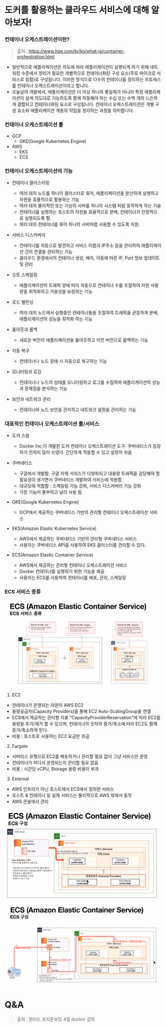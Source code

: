 # 도커를 활용하는 클라우드 서비스에 대해 알아보자!

### 컨테이너 오케스트레이션이란?

> 출처 : https://www.hpe.com/kr/ko/what-is/container-orchestration.html

- 일반적으로 애플리케이션은 의도에 따라 애플리케이션이 실행되게 하기 위해 네트워킹 수준에서 정리가 필요한 개별적으로 컨테이너화된 구성 요소(주로 마이크로 서비스로 칭함)로 구성됩니다. 이러한 방식으로 다수의 컨테이너를 정리하는 프로세스를 컨테이너 오케스트레이션이라고 합니다.
- 오늘날의 개발에서, 애플리케이션은 더 이상 하나의 통일체가 아니라 특정 애플리케이션이 설계 의도대로 기능하도록 함께 작동해야 하는 수십 또는 수백 개의 느슨하게 결합되고 컨테이너화된 요소로 구성됩니다. 컨테이너 오케스트레이션은 개별 구성 요소와 애플리케이션 계층의 작업을 정리하는 과정을 의미합니다.

### 컨테이너 오케스트레이션 툴

- GCP
  - GKE(Google Kubernetes Engine)
- AWS
  - EKS
  - ECS

### 컨테이너 오케스트레이션의 기능

- 컨테이너 클러스터링

  - 여러 대의 노드를 하나의 클러스터로 묶어, 애플리케이션을 분산하여 실행하고 자원을 효율적으로 활용하는 기능
  - 여러 대의 물리적인 또는 가상의 서버를 하나의 시스템 처럼 동작하게 하는 기술
  - 컨테이너를 실행하는 호스트의 자원을 효율적으로 분배, 컨테이너가 안정적으로 실행되도록 함.
  - 여러 대의 컨테이너를 묶어 하나의 서버처럼 사용할 수 있도록 지원.

- 서비스 디스커버리

  - 컨테이너를 자동으로 발견하고 서비스 이름과 IP주소 등을 관리하여 애플리케이션 간의 연결을 관리하는 기능
  - 클라우드 환경에서의 컨테이너 생성, 배치, 이동에 따른 IP, Port 정보 업데이트 및 관리

- 오토 스케일링

  - 애플리케이션의 트래픽 양에 따라 자동으로 컨테이너 수를 조절하여 자원 사용량을 최적화하고 가용성을 보장하는 기능

- 로드 밸런싱

  - 여러 대의 노드에서 실행중인 컨테이너들을 조절하여 트래픽을 균등하게 분배, 애플리케이션의 성능을 최적화 하는 기능

- 롤아웃과 롤백

  - 새로운 버전의 애플리케이션을 롤아웃하고 이전 버전으로 롤백하는 기능

- 자동 복구

  - 컨테이너나 노드 장애 시 자동으로 복구하는 기능

- 모니터링과 로깅
  - 컨테이너나 노드의 상태를 모니터링하고 로그를 수집하여 애플리케이션의 성능과 문제점을 분석하는 기능
- 보안과 네트워크 관리
  - 컨테이너와 노드 보안을 관리하고 네트워크 설정을 관리하는 기능

### 대표적인 컨테이너 오케스트레이션 툴/서비스

- 도커 스웜

  - Docker Inc.이 개발한 도커 컨테이너 오케스트레이션 도구. 쿠버네티스가 등장하기 전까지 많이 쓰였다. 간단하게 작동할 수 있고 설정이 쉬움

- 쿠버네티스

  - 구글에서 개발함. 구글 자체 서비스가 다양화되고 대용량 트래픽을 감당해야 할 필요성이 생기면서 쿠버네티스 개발하여 서비스에 적용함.
  - 대규모에 적합함 : 스케일링 기능 강화, 서비스 디스커버리 기능 강화
  - 가장 기능이 풍부하고 널리 사용 됨

- GKE(Google Kubernetes Engine)

  - GCP에서 제공하는 쿠버네티스 기반의 관리형 컨테이너 오케스트레이션 서비스

- EKS(Amazon Elastic Kubernetes Service)

  - AWS에서 제공하는 쿠버네티스 기반의 관리형 쿠버네티스 서비스
  - 사용자는 쿠버네티스 API를 사용하여 EKS 클러스터를 관리할 수 있다.

- ECS(Amazon Elastic Container Service)
  - AWS에서 제공하는 관리형 컨테이너 오케스트레이션 서비스
  - Docker 컨테이너를 실행하기 위한 기능을 제공
  - 사용자는 ECS를 사용하여 컨테이너를 배포, 관리, 스케일링

### ECS 서비스 종류

![](./images/ecs1.png)

1. EC2

- 컨테이너가 운영되는 자원이 AWS EC2
- 용량공급자(Capacity Providers)를 통해 EC2 Auto-ScalingGroup을 연결
- ECS에서 제공하는 관리형 지표 "CapacityProviderReservation"에 따라 EC2를 용량을 추가/제거 할 수 있으며, 컨테이너의 숫자의 증가/축소에 따라 EC2도 함께 증가/축소하게 된다.
- 비용 : 호스트로 사용하는 EC2 요금만 과금

2. Fargate

- 서버리스 유형으로 EC2를 배포하거나 관리할 필요 없이 그냥 서비스만 운영
- 컨테이너가 어디서 운영되는지 관리할 필요 없음
- 비용 : 시간당 vCPU, Storage 용량 비용이 부과

3. External

- AWS 인프라가 아닌 호스트에서 ECS에서 정의한 서비스
- 호스트 & 컨테이너 등 실제 서비스는 물리적으로 AWS 밖에서 동작
- AWS 콘솔에서 관리

![](./images/ecs2.png)
![](./images/ecs3.png)

# Q&A

> 출처 : 원티드 프리온보딩 4월 docker 강의
